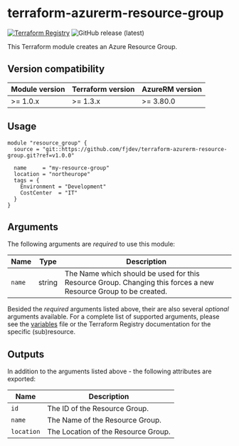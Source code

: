 # terraform-azurerm-resource-group
[![Terraform Registry](https://img.shields.io/badge/Terraform-registry-blueviolet.svg?logo=terraform)](https://registry.terraform.io/providers/hashicorp/azurerm/3.80.0/docs/resources/resource_group)
![GitHub release (latest)](https://img.shields.io/github/v/release/fjdev/terraform-azurerm-resource-group?label=Release)

This Terraform module creates an Azure Resource Group.

## Version compatibility
| Module version | Terraform version | AzureRM version |
| -------------- | ----------------- | --------------- |
| >= 1.0.x       | >= 1.3.x          | >= 3.80.0       |

## Usage
```hcl
module "resource_group" {
  source = "git::https://github.com/fjdev/terraform-azurerm-resource-group.git?ref=v1.0.0"

  name     = "my-resource-group"
  location = "northeurope"
  tags = {
    Environment = "Development"
    CostCenter  = "IT"
  }
}
```

## Arguments
The following arguments are *required* to use this module:

| Name | Type | Description |
| ---- | ---- | ----------- |
| `name` | string | The Name which should be used for this Resource Group. Changing this forces a new Resource Group to be created. |

Besided the *required* arguments listed above, their are also several *optional* arguments available. 
For a complete list of supported arguments, please see the [variables](variables.tf) file or the Terraform Registry documentation for the specific (sub)resource.

## Outputs
In addition to the arguments listed above - the following attributes are exported:

| Name | Description |
| ---- | ----------- |
| `id` | The ID of the Resource Group. |
| `name` | The Name of the Resource Group. |
| `location` | The Location of the Resource Group. |
